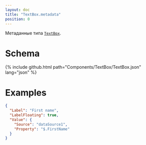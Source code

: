 ```yaml
---
layout: doc
title: "TextBox.metadata"
position: 0
---
```


Метаданные типа [`TextBox`](../).

# Schema

{% include github.html path="Components/TextBox/TextBox.json" lang="json" %}

# Examples

```json
{
  "Label": "First name",
  "LabelFloating": true,
  "Value": {
    "Source": "dataSource1",
    "Property": "$.FirstName"
  }
}
```
